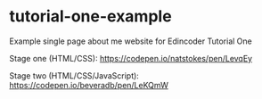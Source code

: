 # tutorial-one-example
Example single page about me website for Edincoder Tutorial One


Stage one (HTML/CSS): https://codepen.io/natstokes/pen/LevqEy

Stage two (HTML/CSS/JavaScript): https://codepen.io/beveradb/pen/LeKQmW

